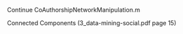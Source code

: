 Continue CoAuthorshipNetworkManipulation.m

Connected Components (3_data-mining-social.pdf page 15)

